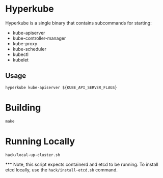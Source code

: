 # Hyperkube

Hyperkube is a single binary that contains subcommands for starting:
* kube-apiserver
* kube-controller-manager
* kube-proxy
* kube-scheduler
* kubectl
* kubelet

## Usage

`hyperkube kube-apiserver ${KUBE_API_SERVER_FLAGS}`

# Building

`make`

# Running Locally

`hack/local-up-cluster.sh`

*** Note, this script expects containerd and etcd to be running.
To install etcd locally, use the `hack/install-etcd.sh` command.